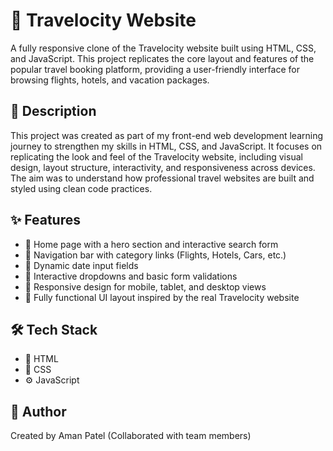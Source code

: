 # 🧳 Travelocity Website

A fully responsive clone of the Travelocity website built using HTML, CSS, and JavaScript. This project replicates the core layout and features of the popular travel booking platform, providing a user-friendly interface for browsing flights, hotels, and vacation packages.

## 📄 Description

This project was created as part of my front-end web development learning journey to strengthen my skills in HTML, CSS, and JavaScript. It focuses on replicating the look and feel of the Travelocity website, including visual design, layout structure, interactivity, and responsiveness across devices. The aim was to understand how professional travel websites are built and styled using clean code practices.

## ✨ Features

- 🛫 Home page with a hero section and interactive search form  
- 🔗 Navigation bar with category links (Flights, Hotels, Cars, etc.)  
- 📅 Dynamic date input fields  
- 📂 Interactive dropdowns and basic form validations  
- 📱 Responsive design for mobile, tablet, and desktop views  
- 🧱 Fully functional UI layout inspired by the real Travelocity website  

## 🛠 Tech Stack

- 🧾 HTML  
- 🎨 CSS  
- ⚙️ JavaScript  

## 👤 Author

Created by Aman Patel (Collaborated with team members) 
